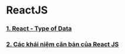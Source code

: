 # ReactJS

### [1. React - Type of Data](https://github.com/daodc/Front-End-Develop-Technicals/blob/master/React-type.md)

### [2. Các khái niệm căn bản của React JS](https://github.com/daodc/Front-End-Develop-Technicals/blob/master/khainiemcanban-reactjs.md)

